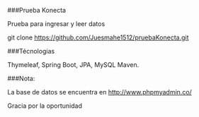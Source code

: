 ###Prueba Konecta

Prueba para ingresar y leer datos

git clone https://github.com/Juesmahe1512/pruebaKonecta.git

###Técnologias

Thymeleaf, Spring Boot, JPA, MySQL
Maven.

###Nota:

La base de datos se encuentra en http://www.phpmyadmin.co/


Gracia por la oportunidad
